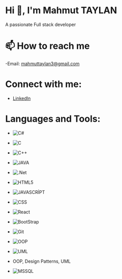 # Hi 👋, I'm Mahmut TAYLAN 
A passionate Full stack developer

# 📫 How to reach me 
-Email: mahmuttaylan3@gmail.com

# Connect with me:
- [LinkedIn](https://www.linkedin.com/in/mahmuttaylan/)

# Languages and Tools:
- ![C#](https://img.shields.io/badge/C%23-%23239120.svg?style=for-the-badge&logo=c-sharp&logoColor=white)
- ![C](https://img.shields.io/badge/Git-F05032?style=for-the-badge&logo=git&logoColor=white)
- ![C++](https://img.shields.io/badge/Git-F05032?style=for-the-badge&logo=git&logoColor=white)
- ![JAVA](https://img.shields.io/badge/Git-F05032?style=for-the-badge&logo=git&logoColor=white)
- ![.Net](https://img.shields.io/badge/.NET-5C2D91?style=for-the-badge&logo=dot-net&logoColor=white)
- ![HTML5](https://img.shields.io/badge/Git-F05032?style=for-the-badge&logo=git&logoColor=white)
- ![JAVASCRİPT](https://img.shields.io/badge/Git-F05032?style=for-the-badge&logo=git&logoColor=white)
- ![CSS](https://img.shields.io/badge/Git-F05032?style=for-the-badge&logo=git&logoColor=white)
- ![React](https://img.shields.io/badge/Git-F05032?style=for-the-badge&logo=git&logoColor=white)
- ![BootStrap](https://img.shields.io/badge/Git-F05032?style=for-the-badge&logo=git&logoColor=white)
- ![Git](https://img.shields.io/badge/Git-F05032?style=for-the-badge&logo=git&logoColor=white)
- ![OOP](https://img.shields.io/badge/Git-F05032?style=for-the-badge&logo=git&logoColor=white)
- ![UML](https://img.shields.io/badge/Git-F05032?style=for-the-badge&logo=git&logoColor=white)
- OOP, Design Patterns, UML 

- ![MSSQL](https://img.shields.io/badge/Microsoft%20SQL%20Server-CC2927?style=for-the-badge&logo=microsoft-sql-server&logoColor=white)
